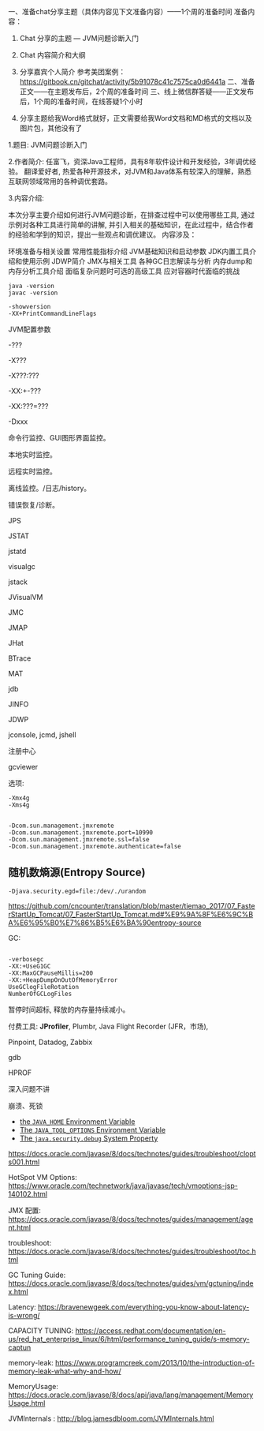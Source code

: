 一、准备chat分享主题（具体内容见下文准备内容）——1个周的准备时间
准备内容：
1. Chat 分享的主题 — JVM问题诊断入门
2. Chat 内容简介和大纲

3. 分享嘉宾个人简介
  参考美团案例：https://gitbook.cn/gitchat/activity/5b91078c41c7575ca0d6441a 
  二、准备正文——在主题发布后，2个周的准备时间
  三、线上微信群答疑——正文发布后，1个周的准备时间，在线答疑1个小时
4. 分享主题给我Word格式就好，正文需要给我Word文档和MD格式的文档以及图片包，其他没有了



1.题目: JVM问题诊断入门

2.作者简介: 任富飞，资深Java工程师，具有8年软件设计和开发经验，3年调优经验。
翻译爱好者, 热爱各种开源技术，对JVM和Java体系有较深入的理解，熟悉互联网领域常用的各种调优套路。

3.内容介绍:

本次分享主要介绍如何进行JVM问题诊断，在排查过程中可以使用哪些工具, 通过示例对各种工具进行简单的讲解, 
并引入相关的基础知识，在此过程中，结合作者的经验和学到的知识，提出一些观点和调优建议。
内容涉及：

环境准备与相关设置
常用性能指标介绍
JVM基础知识和启动参数
JDK内置工具介绍和使用示例
JDWP简介
JMX与相关工具
各种GC日志解读与分析
内存dump和内存分析工具介绍
面临复杂问题时可选的高级工具
应对容器时代面临的挑战










```
java -version
javac -version

-showversion
-XX+PrintCommandLineFlags

```





JVM配置参数 

-???

-X???

-X???:???

-XX:+-???

-XX:???=???

-Dxxx



命令行监控、GUI图形界面监控。

本地实时监控。

远程实时监控。

离线监控。/日志/history。

错误恢复/诊断。





JPS

JSTAT

jstatd

visualgc

jstack

JVisualVM 

JMC

JMAP

JHat

BTrace

MAT

jdb

JINFO



JDWP



jconsole, jcmd, jshell





注册中心

gcviewer



选项:





```
-Xmx4g
-Xms4g


```



```
-Dcom.sun.management.jmxremote 
-Dcom.sun.management.jmxremote.port=10990 
-Dcom.sun.management.jmxremote.ssl=false 
-Dcom.sun.management.jmxremote.authenticate=false 

```





## 随机数熵源(Entropy Source)

```
-Djava.security.egd=file:/dev/./urandom
```



<https://github.com/cncounter/translation/blob/master/tiemao_2017/07_FasterStartUp_Tomcat/07_FasterStartUp_Tomcat.md#%E9%9A%8F%E6%9C%BA%E6%95%B0%E7%86%B5%E6%BA%90entropy-source>





GC:



```

-verbosegc
-XX:+UseG1GC
-XX:MaxGCPauseMillis=200
-XX:+HeapDumpOnOutOfMemoryError
UseGClogFileRotation
NumberOfGCLogFiles
```







暂停时间超标, 释放的内存量持续减小。



付费工具: **JProfiler**, Plumbr,  Java Flight Recorder (JFR，市场),

Pinpoint, Datadog, Zabbix

gdb

HPROF





深入问题不讲

崩溃、死锁



- [the `JAVA_HOME` Environment Variable](https://docs.oracle.com/javase/8/docs/technotes/guides/troubleshoot/envvars001.html#CIHEEHEI)
- [The `JAVA_TOOL_OPTIONS` Environment Variable](https://docs.oracle.com/javase/8/docs/technotes/guides/troubleshoot/envvars002.html#CIHDGJHI)
- [The `java.security.debug` System Property](https://docs.oracle.com/javase/8/docs/technotes/guides/troubleshoot/envvars003.html#CIHDAFDD)



https://docs.oracle.com/javase/8/docs/technotes/guides/troubleshoot/clopts001.html



HotSpot VM Options: <https://www.oracle.com/technetwork/java/javase/tech/vmoptions-jsp-140102.html>

JMX 配置: <https://docs.oracle.com/javase/8/docs/technotes/guides/management/agent.html>

troubleshoot: <https://docs.oracle.com/javase/8/docs/technotes/guides/troubleshoot/toc.html>

GC Tuning Guide: <https://docs.oracle.com/javase/8/docs/technotes/guides/vm/gctuning/index.html>

Latency: <https://bravenewgeek.com/everything-you-know-about-latency-is-wrong/>

CAPACITY TUNING: <https://access.redhat.com/documentation/en-us/red_hat_enterprise_linux/6/html/performance_tuning_guide/s-memory-captun>

memory-leak: <https://www.programcreek.com/2013/10/the-introduction-of-memory-leak-what-why-and-how/>

MemoryUsage: <https://docs.oracle.com/javase/8/docs/api/java/lang/management/MemoryUsage.html>

JVMInternals : <http://blog.jamesdbloom.com/JVMInternals.html>

